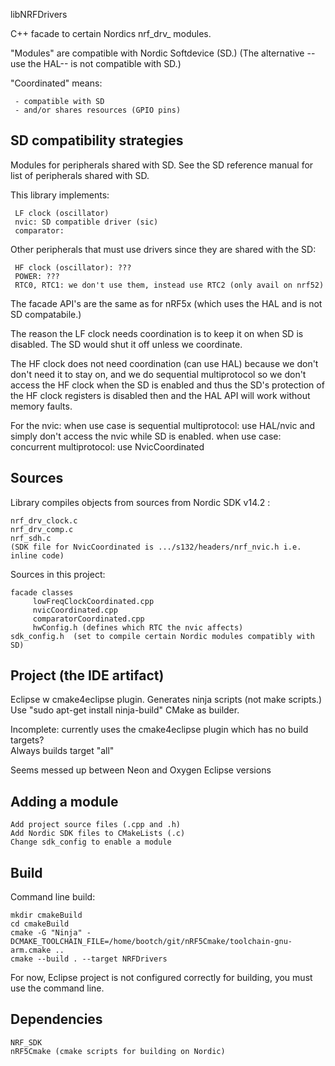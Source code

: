 libNRFDrivers


C++ facade to certain Nordics nrf_drv_<foo> modules.

"Modules" are compatible with Nordic Softdevice (SD.)
(The alternative --use the HAL-- is not compatible with SD.)

"Coordinated" means:

     - compatible with SD
     - and/or shares resources (GPIO pins) 

SD compatibility strategies
-

Modules for peripherals shared with SD.
See the SD reference manual for list of peripherals shared with SD.

This library implements:

     LF clock (oscillator)
     nvic: SD compatible driver (sic)
     comparator: 
     
Other peripherals that must use drivers since they are shared with the SD:
     
     HF clock (oscillator): ??? 
     POWER: ???
     RTC0, RTC1: we don't use them, instead use RTC2 (only avail on nrf52)

The facade API's are the same as for nRF5x (which uses the HAL and is not SD compatabile.)

The reason the LF clock needs coordination is to keep it on when SD is disabled.
The SD would shut it off unless we coordinate.

The HF clock does not need coordination (can use HAL) because we don't don't need it to stay on,
and we do sequential multiprotocol so we don't access the HF clock when the SD is enabled
and thus the SD's protection of the HF clock registers is disabled then
and the HAL API will work without memory faults.

For the nvic: 
when use case is sequential multiprotocol: use HAL/nvic and simply don't access the nvic while SD is enabled.
when use case: concurrent multiprotocol: use NvicCoordinated 

Sources
-

Library compiles objects from sources from Nordic SDK v14.2 :

    nrf_drv_clock.c
    nrf_drv_comp.c
    nrf_sdh.c
    (SDK file for NvicCoordinated is .../s132/headers/nrf_nvic.h i.e. inline code)

Sources in this project:

    facade classes
         lowFreqClockCoordinated.cpp
         nvicCoordinated.cpp
         comparatorCoordinated.cpp
         hwConfig.h (defines which RTC the nvic affects)
    sdk_config.h  (set to compile certain Nordic modules compatibly with SD)
    
  
   
Project (the IDE artifact)
-

Eclipse w cmake4eclipse plugin.
Generates ninja scripts (not make scripts.)  Use "sudo apt-get install ninja-build"
CMake as builder.

Incomplete:  currently uses the cmake4eclipse plugin which has no build targets?  
Always builds target "all"

Seems messed up between Neon and Oxygen Eclipse versions

Adding a module
-

    Add project source files (.cpp and .h)
    Add Nordic SDK files to CMakeLists (.c)
    Change sdk_config to enable a module

Build
-

Command line build:

    mkdir cmakeBuild
    cd cmakeBuild
    cmake -G "Ninja" -DCMAKE_TOOLCHAIN_FILE=/home/bootch/git/nRF5Cmake/toolchain-gnu-arm.cmake ..
    cmake --build . --target NRFDrivers


For now, Eclipse project is not configured correctly for building, you must use the command line.


Dependencies
-
	NRF_SDK
	nRF5Cmake (cmake scripts for building on Nordic)
